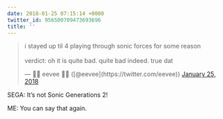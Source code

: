 ```yaml
---
date: 2018-01-25 07:15:14 +0000
twitter_id: 956500709473693696
title: ''
---
```


<blockquote class="twitter-tweet"><p lang="en" dir="ltr">i stayed up til 4 playing through sonic forces for some reason<br><br>verdict: oh it is quite bad.  quite bad indeed.  true dat</p>&mdash; 🌸🌺 eevee 🌺🌸 ([@eevee](https://twitter.com/eevee)) <a href="https://twitter.com/eevee/status/956496903717363712?ref_src=twsrc%5Etfw">January 25, 2018</a></blockquote>
<script async src="https://platform.twitter.com/widgets.js" charset="utf-8"></script>

SEGA: It’s not Sonic Generations 2!

ME: You can say that again.
